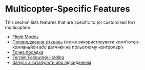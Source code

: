 # Multicopter-Specific Features

This section lists features that are specific to (or customised for) multicopters:

- [Flight Modes](../flight_modes_mc/index.md)
- [Попередження зіткнень](../computer_vision/collision_prevention.md) (може використовувати комп'ютер-компаньйон або датчики на польотному контролері)
- [Точна посадка](../advanced_features/precland.md)
- [Terrain Following/Holding](../flying/terrain_following_holding.md)
- [Запуск з катапульти або підкиданням](../flight_modes_mc/throw_launch.md)
